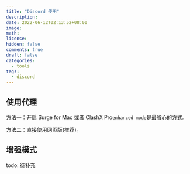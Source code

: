 ```yaml
---
title: "Discord 使用"
description:
date: 2022-06-12T02:13:52+08:00
image:
math:
license:
hidden: false
comments: true
draft: false
categories:
  - tools
tags:
  - discord
---
```


## 使用代理

方法一：开启 Surge for Mac 或者 ClashX Pro`enhanced mode`是最省心的方式。

方法二：直接使用网页版(推荐)。

## 增强模式

todo: 待补充

[^1]: https://console.bywa.art/clientarea.php
